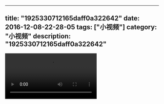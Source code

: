 
---
title: "1925330712165daff0a322642"
date: 2016-12-08-22-28-05
tags: ["小视频"]
category: "小视频"
description: "1925330712165daff0a322642"
---
<video src="http://ohtsqip0g.bkt.clouddn.com/1925330712165daff0a322642.mp4" controls="controls"></video>
